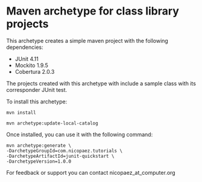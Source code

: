 # Maven archetype for class library projects

This archetype creates a simple maven project with the following dependencies:

* JUnit 4.11
* Mockito 1.9.5
* Cobertura 2.0.3

The projects created with this archetype with include a sample class with its corresponder JUnit test.

To install this archetype:

````
mvn install

mvn archetype:update-local-catalog
````

Once installed, you can use it with the following command:

````
mvn archetype:generate \
-DarchetypeGroupId=com.nicopaez.tutorials \
-DarchetypeArtifactId=junit-quickstart \
-DarchetypeVersion=1.0.0
````

For feedback or support you can contact nicopaez_at_computer.org
